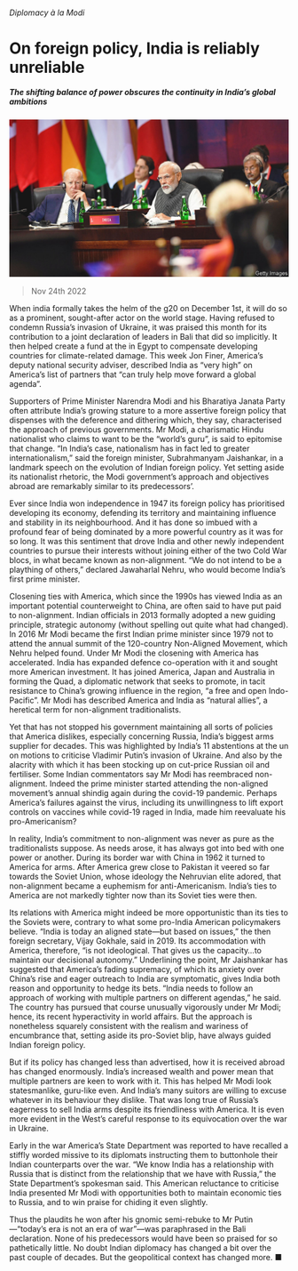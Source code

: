 ###### Diplomacy à la Modi

# On foreign policy, India is reliably unreliable 

##### The shifting balance of power obscures the continuity in India’s global ambitions 

![image](images/20221126_ASP003.jpg) 

> Nov 24th 2022 

When india formally takes the helm of the g20 on December 1st, it will do so as a prominent, sought-after actor on the world stage. Having refused to condemn Russia’s invasion of Ukraine, it was praised this month for its contribution to a joint declaration of leaders in Bali that did so implicitly. It then helped create a fund at the  in Egypt to compensate developing countries for climate-related damage. This week Jon Finer, America’s deputy national security adviser, described India as “very high” on America’s list of partners that “can truly help move forward a global agenda”.

Supporters of Prime Minister Narendra Modi and his Bharatiya Janata Party often attribute India’s growing stature to a more assertive foreign policy that dispenses with the deference and dithering which, they say, characterised the approach of previous governments. Mr Modi, a charismatic Hindu nationalist who claims to want to be the “world’s guru”, is said to epitomise that change. “In India’s case, nationalism has in fact led to greater internationalism,” said the foreign minister, Subrahmanyam Jaishankar, in a landmark speech on the evolution of Indian foreign policy. Yet setting aside its nationalist rhetoric, the Modi government’s approach and objectives abroad are remarkably similar to its predecessors’.

Ever since India won independence in 1947 its foreign policy has prioritised developing its economy, defending its territory and maintaining influence and stability in its neighbourhood. And it has done so imbued with a profound fear of being dominated by a more powerful country as it was for so long. It was this sentiment that drove India and other newly independent countries to pursue their interests without joining either of the two Cold War blocs, in what became known as non-alignment. “We do not intend to be a plaything of others,” declared Jawaharlal Nehru, who would become India’s first prime minister. 

Closening ties with America, which since the 1990s has viewed India as an important potential counterweight to China, are often said to have put paid to non-alignment. Indian officials in 2013 formally adopted a new guiding principle, strategic autonomy (without spelling out quite what had changed). In 2016 Mr Modi became the first Indian prime minister since 1979 not to attend the annual summit of the 120-country Non-Aligned Movement, which Nehru helped found. Under Mr Modi the closening with America has accelerated. India has expanded defence co-operation with it and sought more American investment. It has joined America, Japan and Australia in forming the Quad, a diplomatic network that seeks to promote, in tacit resistance to China’s growing influence in the region, “a free and open Indo-Pacific”. Mr Modi has described America and India as “natural allies”, a heretical term for non-alignment traditionalists. 

Yet that has not stopped his government maintaining all sorts of policies that America dislikes, especially concerning Russia, India’s biggest arms supplier for decades. This was highlighted by India’s 11 abstentions at the un on motions to criticise Vladimir Putin’s invasion of Ukraine. And also by the alacrity with which it has been stocking up on cut-price Russian oil and fertiliser. Some Indian commentators say Mr Modi has reembraced non-alignment. Indeed the prime minister started attending the non-aligned movement’s annual shindig again during the covid-19 pandemic. Perhaps America’s failures against the virus, including its unwillingness to lift export controls on vaccines while covid-19 raged in India, made him reevaluate his pro-Americanism?

In reality, India’s commitment to non-alignment was never as pure as the traditionalists suppose. As needs arose, it has always got into bed with one power or another. During its border war with China in 1962 it turned to America for arms. After America grew close to Pakistan it veered so far towards the Soviet Union, whose ideology the Nehruvian elite adored, that non-alignment became a euphemism for anti-Americanism. India’s ties to America are not markedly tighter now than its Soviet ties were then.

Its relations with America might indeed be more opportunistic than its ties to the Soviets were, contrary to what some pro-India American policymakers believe. “India is today an aligned state—but based on issues,” the then foreign secretary, Vijay Gokhale, said in 2019. Its accommodation with America, therefore, “is not ideological. That gives us the capacity…to maintain our decisional autonomy.” Underlining the point, Mr Jaishankar has suggested that America’s fading supremacy, of which its anxiety over China’s rise and eager outreach to India are symptomatic, gives India both reason and opportunity to hedge its bets. “India needs to follow an approach of working with multiple partners on different agendas,” he said. The country has pursued that course unusually vigorously under Mr Modi; hence, its recent hyperactivity in world affairs. But the approach is nonetheless squarely consistent with the realism and wariness of encumbrance that, setting aside its pro-Soviet blip, have always guided Indian foreign policy. 

But if its policy has changed less than advertised, how it is received abroad has changed enormously. India’s increased wealth and power mean that multiple partners are keen to work with it. This has helped Mr Modi look statesmanlike, guru-like even. And India’s many suitors are willing to excuse whatever in its behaviour they dislike. That was long true of Russia’s eagerness to sell India arms despite its friendliness with America. It is even more evident in the West’s careful response to its equivocation over the war in Ukraine.

Early in the war America’s State Department was reported to have recalled a stiffly worded missive to its diplomats instructing them to buttonhole their Indian counterparts over the war. “We know India has a relationship with Russia that is distinct from the relationship that we have with Russia,” the State Department’s spokesman said. This American reluctance to criticise India presented Mr Modi with opportunities both to maintain economic ties to Russia, and to win praise for chiding it even slightly.

Thus the plaudits he won after his gnomic semi-rebuke to Mr Putin—“today’s era is not an era of war”—was paraphrased in the Bali declaration. None of his predecessors would have been so praised for so pathetically little. No doubt Indian diplomacy has changed a bit over the past couple of decades. But the geopolitical context has changed more. ■

